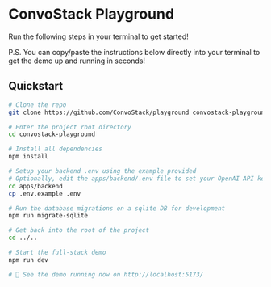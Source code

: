 # ConvoStack Playground

Run the following steps in your terminal to get started!

P.S. You can copy/paste the instructions below directly into your terminal to get the demo up and running in seconds!

## Quickstart

```bash
# Clone the repo
git clone https://github.com/ConvoStack/playground convostack-playground

# Enter the project root directory
cd convostack-playground

# Install all dependencies
npm install

# Setup your backend .env using the example provided
# Optionally, edit the apps/backend/.env file to set your OpenAI API key to try the GPT-3.5 or GPT-4 the langchain demo
cd apps/backend
cp .env.example .env

# Run the database migrations on a sqlite DB for development
npm run migrate-sqlite

# Get back into the root of the project
cd ../..

# Start the full-stack demo
npm run dev

# 🚀 See the demo running now on http://localhost:5173/
```
